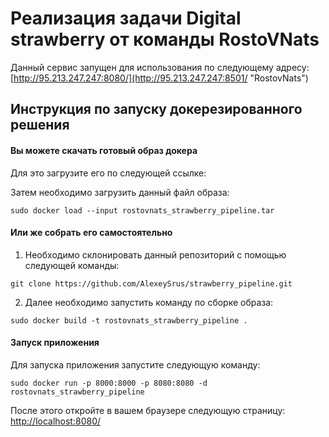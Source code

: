 # Реализация задачи Digital strawberry от команды RostoVNats

Данный сервис запущен для использования по следующему адресу: 
[http://95.213.247.247:8080/](http://95.213.247.247:8501/ "RostovNats")

## Инструкция по запуску докерезированного решения
#### Вы можете скачать готовый образ докера
Для это загрузите его по следующей ссылке: [](https://yadi.sk/d/hVr5kLqNfMGILA "Yandex Disk")

Затем необходимо загрузить данный файл образа:
```shell
sudo docker load --input rostovnats_strawberry_pipeline.tar
```

#### Или же собрать его самостоятельно
1. Необходимо склонировать данный репозиторий с помощью следующей команды:
```shell
git clone https://github.com/AlexeySrus/strawberry_pipeline.git
```
2. Далее необходимо запустить команду по сборке образа:
```shell
sudo docker build -t rostovnats_strawberry_pipeline .
```


#### Запуск приложения
Для запуска приложения запустите следующую команду:
```shell
sudo docker run -p 8000:8000 -p 8080:8080 -d rostovnats_strawberry_pipeline
```

После этого откройте в вашем браузере следующую страницу: 
[http://localhost:8080/](http://localhost:8080/ "RostovNats")